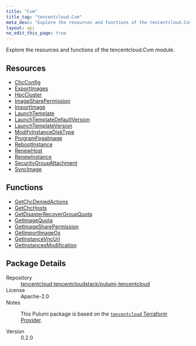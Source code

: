 ```yaml
---
title: "Cvm"
title_tag: "tencentcloud.Cvm"
meta_desc: "Explore the resources and functions of the tencentcloud.Cvm module."
layout: api
no_edit_this_page: true
---
```


<!-- WARNING: this file was generated by Pulumi Docs Generator. -->
<!-- Do not edit by hand unless you're certain you know what you are doing! -->

Explore the resources and functions of the tencentcloud.Cvm module.

<h2 id="resources">Resources</h2>
<ul class="api">
    <li><a href="chcconfig/" title="ChcConfig"><span class="api-symbol api-symbol--resource"></span>ChcConfig</a></li>
    <li><a href="exportimages/" title="ExportImages"><span class="api-symbol api-symbol--resource"></span>ExportImages</a></li>
    <li><a href="hpccluster/" title="HpcCluster"><span class="api-symbol api-symbol--resource"></span>HpcCluster</a></li>
    <li><a href="imagesharepermission/" title="ImageSharePermission"><span class="api-symbol api-symbol--resource"></span>ImageSharePermission</a></li>
    <li><a href="importimage/" title="ImportImage"><span class="api-symbol api-symbol--resource"></span>ImportImage</a></li>
    <li><a href="launchtemplate/" title="LaunchTemplate"><span class="api-symbol api-symbol--resource"></span>LaunchTemplate</a></li>
    <li><a href="launchtemplatedefaultversion/" title="LaunchTemplateDefaultVersion"><span class="api-symbol api-symbol--resource"></span>LaunchTemplateDefaultVersion</a></li>
    <li><a href="launchtemplateversion/" title="LaunchTemplateVersion"><span class="api-symbol api-symbol--resource"></span>LaunchTemplateVersion</a></li>
    <li><a href="modifyinstancedisktype/" title="ModifyInstanceDiskType"><span class="api-symbol api-symbol--resource"></span>ModifyInstanceDiskType</a></li>
    <li><a href="programfpgaimage/" title="ProgramFpgaImage"><span class="api-symbol api-symbol--resource"></span>ProgramFpgaImage</a></li>
    <li><a href="rebootinstance/" title="RebootInstance"><span class="api-symbol api-symbol--resource"></span>RebootInstance</a></li>
    <li><a href="renewhost/" title="RenewHost"><span class="api-symbol api-symbol--resource"></span>RenewHost</a></li>
    <li><a href="renewinstance/" title="RenewInstance"><span class="api-symbol api-symbol--resource"></span>RenewInstance</a></li>
    <li><a href="securitygroupattachment/" title="SecurityGroupAttachment"><span class="api-symbol api-symbol--resource"></span>SecurityGroupAttachment</a></li>
    <li><a href="syncimage/" title="SyncImage"><span class="api-symbol api-symbol--resource"></span>SyncImage</a></li>
</ul>

<h2 id="functions">Functions</h2>
<ul class="api">
    <li><a href="getchcdeniedactions/" title="GetChcDeniedActions"><span class="api-symbol api-symbol--function"></span>GetChcDeniedActions</a></li>
    <li><a href="getchchosts/" title="GetChcHosts"><span class="api-symbol api-symbol--function"></span>GetChcHosts</a></li>
    <li><a href="getdisasterrecovergroupquota/" title="GetDisasterRecoverGroupQuota"><span class="api-symbol api-symbol--function"></span>GetDisasterRecoverGroupQuota</a></li>
    <li><a href="getimagequota/" title="GetImageQuota"><span class="api-symbol api-symbol--function"></span>GetImageQuota</a></li>
    <li><a href="getimagesharepermission/" title="GetImageSharePermission"><span class="api-symbol api-symbol--function"></span>GetImageSharePermission</a></li>
    <li><a href="getimportimageos/" title="GetImportImageOs"><span class="api-symbol api-symbol--function"></span>GetImportImageOs</a></li>
    <li><a href="getinstancevncurl/" title="GetInstanceVncUrl"><span class="api-symbol api-symbol--function"></span>GetInstanceVncUrl</a></li>
    <li><a href="getinstancesmodification/" title="GetInstancesModification"><span class="api-symbol api-symbol--function"></span>GetInstancesModification</a></li>
</ul>

<h2 id="package-details">Package Details</h2>
<dl class="package-details">
	<dt>Repository</dt>
	<dd><a href="https://github.com/tencentcloudstack/pulumi-tencentcloud">tencentcloud tencentcloudstack/pulumi-tencentcloud</a></dd>
	<dt>License</dt>
	<dd>Apache-2.0</dd>
	<dt>Notes</dt>
	<dd><p>This Pulumi package is based on the <a href="https://github.com/tencentcloudstack/terraform-provider-tencentcloud"><code>tencentcloud</code> Terraform Provider</a>.</p>
</dd>
	<dt>Version</dt>
	<dd>0.2.0</dd>
</dl>

